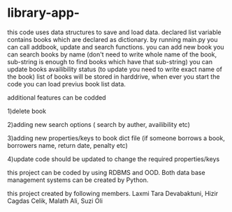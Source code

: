 # library-app-

this code uses data structures to save and load data.
declared list variable contains books which are declared as dictionary.
by running main.py you can call addbook, update and search functions.
you can add new book
you can search books by name (don't need to write whole name of the book, sub-string is enough to find books which have that sub-string)
you can update books availibility status (to update you need to write exact name of the book)
list of books will be stored in harddrive, when ever you start the code you can load previus book list data.

additional features can be codded

1)delete book

2)adding new search options ( search by auther, availibility etc)

3)adding new properties/keys to book dict file (if someone borrows a book, borrowers name, return date, penalty etc)

4)update code should be updated to change the required properties/keys

this project can be coded by using RDBMS and OOD. Both data base management systems can be created by Python.

this project created by following members.
Laxmi Tara Devabaktuni, Hizir Cagdas Celik, Malath Ali, Suzi Oli
